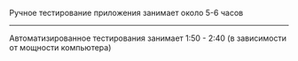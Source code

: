Ручное тестирование приложения занимает около 5-6 часов
_________
Автоматизированное тестирования занимает 1:50 - 2:40 (в зависимости от мощности компьютера)